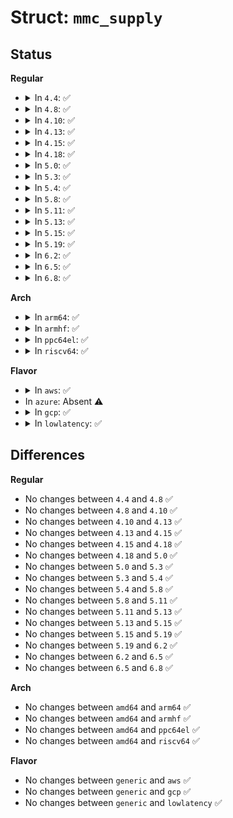 # Struct: <code>mmc_supply</code>

## Status
<b>Regular</b>
<ul>
<li>
<details>
<summary>In <code>4.4</code>: ✅</summary>

```c
struct mmc_supply {
    struct regulator *vmmc;
    struct regulator *vqmmc;
};
```
</details>
</li>
<li>
<details>
<summary>In <code>4.8</code>: ✅</summary>

```c
struct mmc_supply {
    struct regulator *vmmc;
    struct regulator *vqmmc;
};
```
</details>
</li>
<li>
<details>
<summary>In <code>4.10</code>: ✅</summary>

```c
struct mmc_supply {
    struct regulator *vmmc;
    struct regulator *vqmmc;
};
```
</details>
</li>
<li>
<details>
<summary>In <code>4.13</code>: ✅</summary>

```c
struct mmc_supply {
    struct regulator *vmmc;
    struct regulator *vqmmc;
};
```
</details>
</li>
<li>
<details>
<summary>In <code>4.15</code>: ✅</summary>

```c
struct mmc_supply {
    struct regulator *vmmc;
    struct regulator *vqmmc;
};
```
</details>
</li>
<li>
<details>
<summary>In <code>4.18</code>: ✅</summary>

```c
struct mmc_supply {
    struct regulator *vmmc;
    struct regulator *vqmmc;
};
```
</details>
</li>
<li>
<details>
<summary>In <code>5.0</code>: ✅</summary>

```c
struct mmc_supply {
    struct regulator *vmmc;
    struct regulator *vqmmc;
};
```
</details>
</li>
<li>
<details>
<summary>In <code>5.3</code>: ✅</summary>

```c
struct mmc_supply {
    struct regulator *vmmc;
    struct regulator *vqmmc;
};
```
</details>
</li>
<li>
<details>
<summary>In <code>5.4</code>: ✅</summary>

```c
struct mmc_supply {
    struct regulator *vmmc;
    struct regulator *vqmmc;
};
```
</details>
</li>
<li>
<details>
<summary>In <code>5.8</code>: ✅</summary>

```c
struct mmc_supply {
    struct regulator *vmmc;
    struct regulator *vqmmc;
};
```
</details>
</li>
<li>
<details>
<summary>In <code>5.11</code>: ✅</summary>

```c
struct mmc_supply {
    struct regulator *vmmc;
    struct regulator *vqmmc;
};
```
</details>
</li>
<li>
<details>
<summary>In <code>5.13</code>: ✅</summary>

```c
struct mmc_supply {
    struct regulator *vmmc;
    struct regulator *vqmmc;
};
```
</details>
</li>
<li>
<details>
<summary>In <code>5.15</code>: ✅</summary>

```c
struct mmc_supply {
    struct regulator *vmmc;
    struct regulator *vqmmc;
};
```
</details>
</li>
<li>
<details>
<summary>In <code>5.19</code>: ✅</summary>

```c
struct mmc_supply {
    struct regulator *vmmc;
    struct regulator *vqmmc;
};
```
</details>
</li>
<li>
<details>
<summary>In <code>6.2</code>: ✅</summary>

```c
struct mmc_supply {
    struct regulator *vmmc;
    struct regulator *vqmmc;
};
```
</details>
</li>
<li>
<details>
<summary>In <code>6.5</code>: ✅</summary>

```c
struct mmc_supply {
    struct regulator *vmmc;
    struct regulator *vqmmc;
};
```
</details>
</li>
<li>
<details>
<summary>In <code>6.8</code>: ✅</summary>

```c
struct mmc_supply {
    struct regulator *vmmc;
    struct regulator *vqmmc;
};
```
</details>
</li>
</ul>
<b>Arch</b>
<ul>
<li>
<details>
<summary>In <code>arm64</code>: ✅</summary>

```c
struct mmc_supply {
    struct regulator *vmmc;
    struct regulator *vqmmc;
};
```
</details>
</li>
<li>
<details>
<summary>In <code>armhf</code>: ✅</summary>

```c
struct mmc_supply {
    struct regulator *vmmc;
    struct regulator *vqmmc;
};
```
</details>
</li>
<li>
<details>
<summary>In <code>ppc64el</code>: ✅</summary>

```c
struct mmc_supply {
    struct regulator *vmmc;
    struct regulator *vqmmc;
};
```
</details>
</li>
<li>
<details>
<summary>In <code>riscv64</code>: ✅</summary>

```c
struct mmc_supply {
    struct regulator *vmmc;
    struct regulator *vqmmc;
};
```
</details>
</li>
</ul>
<b>Flavor</b>
<ul>
<li>
<details>
<summary>In <code>aws</code>: ✅</summary>

```c
struct mmc_supply {
    struct regulator *vmmc;
    struct regulator *vqmmc;
};
```
</details>
</li>
<li>
In <code>azure</code>: Absent ⚠️
</li>
<li>
<details>
<summary>In <code>gcp</code>: ✅</summary>

```c
struct mmc_supply {
    struct regulator *vmmc;
    struct regulator *vqmmc;
};
```
</details>
</li>
<li>
<details>
<summary>In <code>lowlatency</code>: ✅</summary>

```c
struct mmc_supply {
    struct regulator *vmmc;
    struct regulator *vqmmc;
};
```
</details>
</li>
</ul>

## Differences
<b>Regular</b>
<ul>
<li>
No changes between <code>4.4</code> and <code>4.8</code> ✅
</li>
<li>
No changes between <code>4.8</code> and <code>4.10</code> ✅
</li>
<li>
No changes between <code>4.10</code> and <code>4.13</code> ✅
</li>
<li>
No changes between <code>4.13</code> and <code>4.15</code> ✅
</li>
<li>
No changes between <code>4.15</code> and <code>4.18</code> ✅
</li>
<li>
No changes between <code>4.18</code> and <code>5.0</code> ✅
</li>
<li>
No changes between <code>5.0</code> and <code>5.3</code> ✅
</li>
<li>
No changes between <code>5.3</code> and <code>5.4</code> ✅
</li>
<li>
No changes between <code>5.4</code> and <code>5.8</code> ✅
</li>
<li>
No changes between <code>5.8</code> and <code>5.11</code> ✅
</li>
<li>
No changes between <code>5.11</code> and <code>5.13</code> ✅
</li>
<li>
No changes between <code>5.13</code> and <code>5.15</code> ✅
</li>
<li>
No changes between <code>5.15</code> and <code>5.19</code> ✅
</li>
<li>
No changes between <code>5.19</code> and <code>6.2</code> ✅
</li>
<li>
No changes between <code>6.2</code> and <code>6.5</code> ✅
</li>
<li>
No changes between <code>6.5</code> and <code>6.8</code> ✅
</li>
</ul>
<b>Arch</b>
<ul>
<li>
No changes between <code>amd64</code> and <code>arm64</code> ✅
</li>
<li>
No changes between <code>amd64</code> and <code>armhf</code> ✅
</li>
<li>
No changes between <code>amd64</code> and <code>ppc64el</code> ✅
</li>
<li>
No changes between <code>amd64</code> and <code>riscv64</code> ✅
</li>
</ul>
<b>Flavor</b>
<ul>
<li>
No changes between <code>generic</code> and <code>aws</code> ✅
</li>
<li>
No changes between <code>generic</code> and <code>gcp</code> ✅
</li>
<li>
No changes between <code>generic</code> and <code>lowlatency</code> ✅
</li>
</ul>
